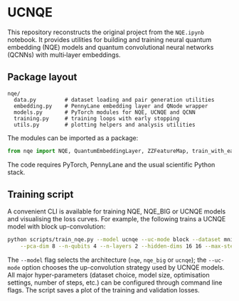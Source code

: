 # UCNQE

This repository reconstructs the original project from the `NQE.ipynb` notebook.
It provides utilities for building and training neural quantum embedding (NQE)
models and quantum convolutional neural networks (QCNNs) with multi‑layer
embeddings.

## Package layout

```
nqe/
  data.py         # dataset loading and pair generation utilities
  embedding.py    # PennyLane embedding layer and QNode wrapper
  models.py       # PyTorch modules for NQE, UCNQE and QCNN
  training.py     # training loops with early stopping
  utils.py        # plotting helpers and analysis utilities
```

The modules can be imported as a package:

```python
from nqe import NQE, QuantumEmbeddingLayer, ZZFeatureMap, train_with_early_stopping
```

The code requires PyTorch, PennyLane and the usual scientific Python stack.

## Training script

A convenient CLI is available for training NQE, NQE_BIG or UCNQE models and
visualising the loss curves.  For example, the following trains a UCNQE model
with block up-convolution:

```bash
python scripts/train_nqe.py --model ucnqe --uc-mode block --dataset mnist \
    --pca-dim 8 --n-qubits 4 --n-layers 2 --hidden-dims 16 16 --max-steps 1000
```

The `--model` flag selects the architecture (`nqe`, `nqe_big` or `ucnqe`); the
`--uc-mode` option chooses the up-convolution strategy used by UCNQE models.
All major hyper-parameters (dataset choice, model size, optimisation settings,
number of steps, etc.) can be configured through command line flags.  The script
saves a plot of the training and validation losses.
